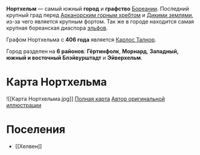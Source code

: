 **Нортхельм** — самый южный **город** и **графство** [Бореании](Бореания). Последний крупный град перед [Арканорским горным хребтом](Арканорский%20горный%20хребет) и [Дикими землями](Дикие%20земли), из-за чего является крупным фортом. Так же в городе находится самая крупная бореанская диаспора [эльфов](Эльфы).

Графом Нортхельма с **406 года** является [Карлос Талнор](Карлос%20Талнор.md).

Город разделен на **6 районов**: **Гёртинфолк**, **Морнард**, **Западный, южный и восточный Блэйвурштадт** и **Эйверхельм**.

# Карта Нортхельма

![[Карта Нортхельма.jpg]]
[Полная карта](Карта%20Нортхельма.jpg)
[Автор оригинальной иллюстрации](https://www.reddit.com/user/Hagal_Rovas/)
# Поселения 
- [[Хелвен]]